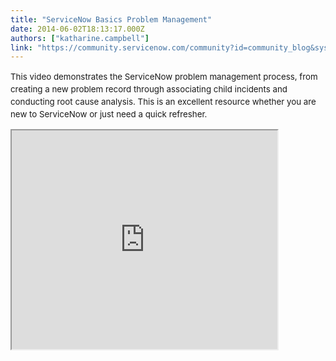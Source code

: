 ```yaml
---
title: "ServiceNow Basics Problem Management"
date: 2014-06-02T18:13:17.000Z
authors: ["katharine.campbell"]
link: "https://community.servicenow.com/community?id=community_blog&sys_id=889caae1dbd0dbc01dcaf3231f9619b6"
---
```

<p class="p1"><span style="font-size: 10pt; line-height: 1.5em;">This video demonstrates the ServiceNow problem management process, from creating a new problem record through associating child incidents and conducting root cause analysis. This is an excellent resource whether you are new to ServiceNow or just need a quick refresher.</span></p><p class="p2"></p><p class="p1"><iframe src="https://youtube.com/embed/0Z2VkAznmxU" width="425" height="350"/></p><p class="p2"></p><p class="p1">If you liked this video, visit our ServiceNow Basics channel on YouTube: <a title="k-external-small" class="jive-link-external-small" href="https://www.youtube.com/playlist?list=PLCOmiTb5WX3pKLaHIkWle0ttgeKT7LXj5" rel="nofollow" target="_blank">ServiceNow Basics - YouTube</a></p><p class="p2"></p><p class="p1">This channel offers a variety of content, such as application overviews, tips for navigating the ServiceNow interface, and shortcuts to accomplish specific tasks!</p><p class="p2"></p><p class="p1">For more information on problem management, see:</p><p class="p1"></p><p style="font-family: arial, sans-serif; color: #666666;">ServiceNow Wiki:</p><p style="font-family: arial, sans-serif; color: #666666;"><a title="k-external-small" class="jive-link-external-small" href="http://wiki.servicenow.com/index.php?title=Problem_Management" rel="nofollow" target="_blank">Problem Management - ServiceNow Wiki</a></p><p></p><p class="p1" style="font-family: arial, sans-serif; color: #666666;"><span style="font-weight: inherit; font-style: inherit; font-family: inherit;">Your feedback helps us better serve you! Did you find this video helpful? Leave us a comment to tell us why or why not.</span></p>